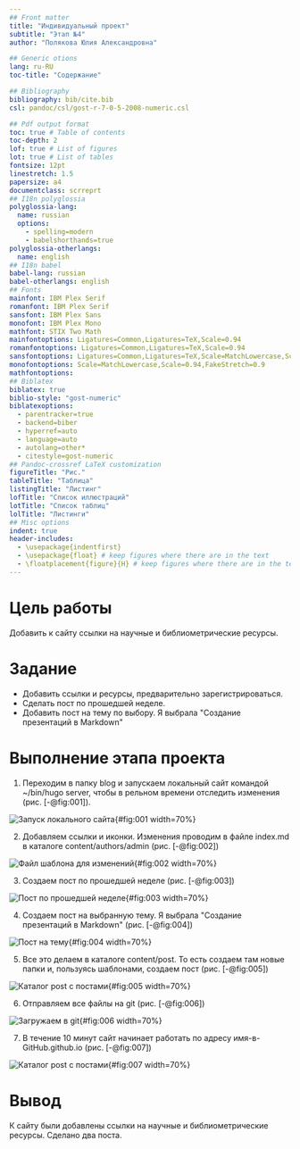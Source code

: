 ```yaml
---
## Front matter
title: "Индивидуальный проект"
subtitle: "Этап №4"
author: "Полякова Юлия Александровна"

## Generic otions
lang: ru-RU
toc-title: "Содержание"

## Bibliography
bibliography: bib/cite.bib
csl: pandoc/csl/gost-r-7-0-5-2008-numeric.csl

## Pdf output format
toc: true # Table of contents
toc-depth: 2
lof: true # List of figures
lot: true # List of tables
fontsize: 12pt
linestretch: 1.5
papersize: a4
documentclass: scrreprt
## I18n polyglossia
polyglossia-lang:
  name: russian
  options:
	- spelling=modern
	- babelshorthands=true
polyglossia-otherlangs:
  name: english
## I18n babel
babel-lang: russian
babel-otherlangs: english
## Fonts
mainfont: IBM Plex Serif
romanfont: IBM Plex Serif
sansfont: IBM Plex Sans
monofont: IBM Plex Mono
mathfont: STIX Two Math
mainfontoptions: Ligatures=Common,Ligatures=TeX,Scale=0.94
romanfontoptions: Ligatures=Common,Ligatures=TeX,Scale=0.94
sansfontoptions: Ligatures=Common,Ligatures=TeX,Scale=MatchLowercase,Scale=0.94
monofontoptions: Scale=MatchLowercase,Scale=0.94,FakeStretch=0.9
mathfontoptions:
## Biblatex
biblatex: true
biblio-style: "gost-numeric"
biblatexoptions:
  - parentracker=true
  - backend=biber
  - hyperref=auto
  - language=auto
  - autolang=other*
  - citestyle=gost-numeric
## Pandoc-crossref LaTeX customization
figureTitle: "Рис."
tableTitle: "Таблица"
listingTitle: "Листинг"
lofTitle: "Список иллюстраций"
lotTitle: "Список таблиц"
lolTitle: "Листинги"
## Misc options
indent: true
header-includes:
  - \usepackage{indentfirst}
  - \usepackage{float} # keep figures where there are in the text
  - \floatplacement{figure}{H} # keep figures where there are in the text
---
```


# Цель работы

Добавить к сайту ссылки на научные и библиометрические ресурсы.

# Задание

 * Добавить ссылки и ресурсы, предварительно зарегистрироваться.
 * Сделать пост по прошедшей неделе.
 * Добавить пост на тему по выбору. Я выбрала "Создание презентаций в Markdown"

# Выполнение этапа проекта

1. Переходим в папку blog и запускаем локальный сайт командой ~/bin/hugo server, чтобы в рельном времени отследить изменения (рис. [-@fig:001]).

![Запуск локального сайта](image/1.jpg){#fig:001 width=70%}

2. Добавляем ссылки и иконки. Изменения проводим в файле index.md в каталоге content/authors/admin (рис. [-@fig:002])

![Файл шаблона для изменений](image/2.jpg){#fig:002 width=70%}

3. Создаем пост по прошедшей неделе (рис. [-@fig:003])

![Пост по прошедшей неделе](image/3.jpg){#fig:003 width=70%}

4. Создаем пост на выбранную тему. Я выбрала "Создание презентаций в Markdown" (рис. [-@fig:004])

![Пост на тему](image/4.jpg){#fig:004 width=70%}

5. Все это делаем в каталоге content/post. То есть создаем там новые папки и, пользуясь шаблонами, создаем пост (рис. [-@fig:005])

![Каталог post с постами](image/5.jpg){#fig:005 width=70%}

6. Отправляем все файлы на git (рис. [-@fig:006])

![Загружаем в git](image/6.jpg){#fig:006 width=70%}

7. В течение 10 минут сайт начинает работать по адресу имя-в-GitHub.github.io (рис. [-@fig:007])

![Каталог post с постами](image/7.jpg){#fig:007 width=70%}

# Вывод

К сайту были добавлены ссылки на научные и библиометрические ресурсы. Сделано два поста.

